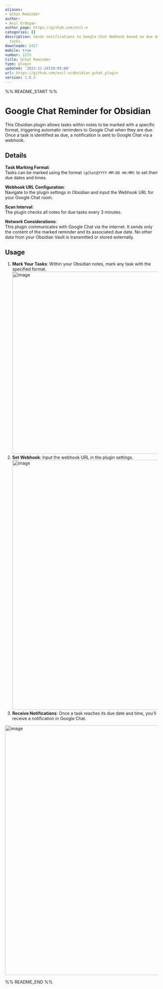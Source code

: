 ```yaml
---
aliases:
- GChat Reminder
author:
- Anil Erdogan
author_page: https://github.com/anil-e
categories: []
description: Sends notifications to Google Chat Webhook based on due dates in Obsidian
  tasks.
downloads: 2427
mobile: true
number: 1273
title: GChat Reminder
type: plugin
updated: '2023-11-24T20:05:08'
url: https://github.com/anil-e/obsidian_gchat_plugin
version: 1.0.3
---
```


%% README_START %%

# Google Chat Reminder for Obsidian

This Obsidian plugin allows tasks within notes to be marked with a specific format, triggering automatic reminders to Google Chat when they are due. Once a task is identified as due, a notification is sent to Google Chat via a webhook.

## Details

**Task Marking Format**:  
Tasks can be marked using the format `(gChat@YYYY-MM-DD HH:MM)` to set their due dates and times.

**Webhook URL Configuration**:  
Navigate to the plugin settings in Obsidian and input the Webhook URL for your Google Chat room.

**Scan Interval**:  
The plugin checks all notes for due tasks every 3 minutes.

**Network Considerations**:  
This plugin communicates with Google Chat via the internet. It sends only the content of the marked reminder and its associated due date. No other data from your Obsidian Vault is transmitted or stored externally.

## Usage

1. **Mark Your Tasks**: Within your Obsidian notes, mark any task with the specified format.
   <img width="598" alt="image" src="https://github.com/anil-e/obsidian_gchat_plugin/assets/81299222/fe2d9235-60ca-4f83-a348-061c505147ac">
2. **Set Webhook**: Input the webhook URL in the plugin settings.
   <img width="820" alt="image" src="https://github.com/anil-e/obsidian_gchat_plugin/assets/81299222/0f53e222-1adb-4320-be1d-a33ce5792f4e">
3. **Receive Notifications**: Once a task reaches its due date and time, you'll receive a notification in Google Chat.
<img width="820" alt="image" src="https://github.com/anil-e/obsidian_gchat_plugin/assets/81299222/908f618a-eead-4511-883f-f3414b02d5fe">


%% README_END %%